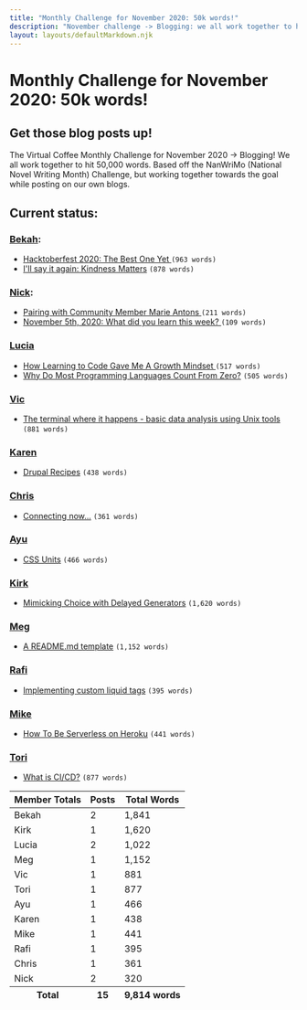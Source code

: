 ```yaml
---
title: "Monthly Challenge for November 2020: 50k words!"
description: "November challenge -> Blogging: we all work together to hit 50,000 words. Based off the NanWriMo (National Novel Writing Month) Challenge, but working together towards the goal while posting on our own blogs."
layout: layouts/defaultMarkdown.njk
---
```


# Monthly Challenge for November 2020: 50k words!
## Get those blog posts up!

The Virtual Coffee Monthly Challenge for November 2020 -> Blogging! We all work together to hit 50,000 words. Based off the NanWriMo (National Novel Writing Month) Challenge, but working together towards the goal while posting on our own blogs.

## Current status:

### [Bekah](https://dev.to/bekahhw):
- [Hacktoberfest 2020: The Best One Yet ](https://dev.to/bekahhw/hacktoberfest-2020-the-best-one-yet-5fp7) `(963 words)`
- [I'll say it again: Kindness Matters](https://dev.to/bekahhw/i-ll-say-it-again-kindness-matters-3ef4) `(878 words)`

### [Nick](https://dev.to/nickytonline):
- [Pairing with Community Member Marie Antons ](https://dev.to/devteam/pairing-with-community-member-marie-antons-3doi) `(211 words)`
- [November 5th, 2020: What did you learn this week? ](https://dev.to/nickytonline/november-5th-2020-what-did-you-learn-this-week-31fa) `(109 words)`

### [Lucia](https://dev.to/cerchie)
- [How Learning to Code Gave Me A Growth Mindset ](https://dev.to/cerchie/how-learning-to-code-gave-me-a-growth-mindset-4lbo) `(517 words)`
- [Why Do Most Programming Languages Count From Zero?](https://dev.to/cerchie/why-do-computers-count-from-zero-3mh6) `(505 words)`

### [Vic](https://vicvijayakumar.com)
- [The terminal where it happens - basic data analysis using Unix tools](https://vicvijayakumar.com/blog/basic-data-analysis-unix-tools) `(881 words)`

### [Karen](https://dev.to/kldickenson)
- [Drupal Recipes](https://dev.to/kldickenson/drupal-recipes-68f) `(438 words)`

### [Chris](https://dev.to/jarvisscript)
- [Connecting now...](https://dev.to/jarvisscript/connecting-now-18a4) `(361 words)`

### [Ayu](https://adiatiayu.hashnode.dev)
- [CSS Units](https://adiatiayu.hashnode.dev/css-units) `(466 words)`

### [Kirk](https://gistlog.co/tkshill)
- [Mimicking Choice with Delayed Generators](https://gistlog.co/tkshill/5edf3eb96a1dd80b47849399c7945499) `(1,620 words)`

### [Meg](https://gist.github.com/meg-gutshall/)
- [A README.md template](https://gist.github.com/meg-gutshall/ac48ef47d9d7b750c354c990c90a2a8f) `(1,152 words)`

### [Rafi](https://dev.to/rafi993)
- [Implementing custom liquid tags](https://dev.to/rafi993/implementing-custom-liquid-tags-16g0) `(395 words)`

### [Mike](https://mikerogers.io/)
- [How To Be Serverless on Heroku](https://mikerogers.io/2020/11/11/how-to-be-serverless-on-heroku) `(441 words)`

### [Tori](https://dev.to/torianne02)
- [What is CI/CD?](https://firehydrant.io/blog/what-is-ci-cd/) `(877 words)`


<table class="table mt-5" style="max-width:600px">
  <thead class="thead-dark">
    <th scope="col">
      Member Totals
    </th>
    <th scope="col" class="text-right">
      Posts
    </th>
    <th scope="col" class="text-right">
      Total Words
    </th>
  </thead>
  <tbody>
    <tr>
      <td>Bekah</td>
      <td class="text-right">2</td>
      <td class="text-right">1,841</td>
    </tr>
    <tr>
      <td>Kirk</td>
      <td class="text-right">1</td>
      <td class="text-right">1,620</td>
    </tr>
    <tr>
      <td>Lucia</td>
      <td class="text-right">2</td>
      <td class="text-right">1,022</td>
    </tr>
    <tr>
      <td>Meg</td>
      <td class="text-right">1</td>
      <td class="text-right">1,152</td>
    </tr>
    <tr>
      <td>Vic</td>
      <td class="text-right">1</td>
      <td class="text-right">881</td>
    </tr>
    <tr>
      <td>Tori</td>
      <td class="text-right">1</td>
      <td class="text-right">877</td>
    </tr>
    <tr>
      <td>Ayu</td>
      <td class="text-right">1</td>
      <td class="text-right">466</td>
    </tr>
    <tr>
      <td>Karen</td>
      <td class="text-right">1</td>
      <td class="text-right">438</td>
    </tr>
    <tr>
      <td>Mike</td>
      <td class="text-right">1</td>
      <td class="text-right">441</td>
    </tr>
    <tr>
      <td>Rafi</td>
      <td class="text-right">1</td>
      <td class="text-right">395</td>
    </tr>
    <tr>
      <td>Chris</td>
      <td class="text-right">1</td>
      <td class="text-right">361</td>
    </tr>
    <tr>
      <td>Nick</td>
      <td class="text-right">2</td>
      <td class="text-right">320</td>
    </tr>
  </tbody>
  <tfoot>
    <tr>
      <th scope="col">Total</th>
      <th scope="col" class="text-right">15</th>
      <th scope="col" class="text-right">9,814 words</th>
    </tr>
  </tfoot>
</table>
